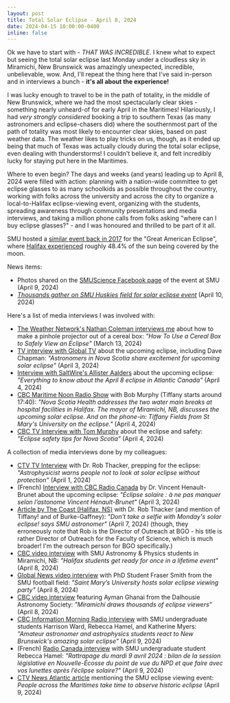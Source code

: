 ```yaml
---
layout: post
title: Total Solar Eclipse - April 8, 2024
date: 2024-04-15 10:00:00-0400
inline: false
---
```



Ok we have to start with - *THAT WAS INCREDIBLE.* I knew what to expect but seeing the total solar eclipse last Monday under a cloudless sky in Miramichi, New Brunswick was amazingly unexpected, incredible, unbelievable, wow. And, I'll repeat the thing here that I've said in-person and in interviews a bunch - **it's all about the experience!**

I was lucky enough to travel to be in the path of totality, in the middle of New Brunswick, where we had the most spectacularly clear skies - something nearly unheard-of for early April in the Maritimes! Hilariously, I had *very strongly considered* booking a trip to southern Texas (as many astronomers and eclipse-chasers did) where the southernmost part of the path of totality was most likely to encounter clear skies, based on past weather data. The weather likes to play tricks on us, though, as it ended up being that much of Texas was actually cloudy during the total solar eclipse, even dealing with thunderstorms! I couldn't believe it, and felt incredibly lucky for staying put here in the Maritimes.

Where to even begin? The days and weeks (and years) leading up to April 8, 2024 were filled with action: planning with a nation-wide committee to get eclipse glasses to as many schoolkids as possible throughout the country, working with folks across the university and across the city to organize a local-to-Halifax eclipse-viewing event, organizing with the students, spreading awareness through community presentations and media interviews, and taking a million phone calls from folks asking "where can I buy eclipse glasses?" - and I was honoured and thrilled to be part of it all.

SMU hosted a [similar event back in 2017](https://news.smu.ca/news/2017/8/23/smu-solar-eclipse-viewing-event-a-success) for the "Great American Eclipse", where [Halifax experienced](https://www.timeanddate.com/eclipse/in/canada/halifax?iso=20170821) roughly 48.4% of the sun being covered by the moon.

News items:
* Photos shared on the [SMUScience Facebook page](https://www.facebook.com/media/set/?set=a.951054597022732&type=3) of the event at SMU (April 9, 2024)
* *[Thousands gather on SMU Huskies field for solar eclipse event](https://news.smu.ca/news/2024/4/10/thousands-gather-at-smu-for-solar-eclipse-event)* (April 10, 2024)


Here's a list of media interviews I was involved with:
* [The Weather Network's Nathan Coleman interviews me](https://youtu.be/00eZarNgknM?si=f-tI8vGoRbjZ1iar) about how to make a pinhole projector out of a cereal box: *"How To Use a Cereal Box to Safely View an Eclipse"* (March 13, 2024)
* [TV interview with Global TV](https://globalnews.ca/video/10401086/astronomers-in-nova-scotia-share-excitement-for-upcoming-solar-eclipse/) about the upcoming eclipse, including Dave Chapman: *"Astronomers in Nova Scotia share excitement for upcoming solar eclipse"* (April 3, 2024)
* [Interview with SaltWire's Allister Aalders](https://www.youtube.com/watch?v=YOBAIufdkmA) about the upcoming eclipse: *"Everything to know about the April 8 eclipse in Atlantic Canada"* (April 4, 2024)
* [CBC Maritime Noon Radio Show](https://www.cbc.ca/listen/live-radio/1-38-maritime-noon/clip/16053741-nova-scotia-health-addresses-two-water-main-breaks) with Bob Murphy (Tiffany starts around 17:40): *"Nova Scotia Health addresses the two water main breaks at hospital facilities in Halifax. The mayor of Miramichi, NB, discusses the upcoming solar eclipse. And on the phone-in: Tiffany Fields from St Mary's University on the eclipse."* (April 4, 2024)
* [CBC TV Interview with Tom Murphy](https://www.cbc.ca/player/play/1.7164219) about the eclipse and safety: *"Eclipse safety tips for Nova Scotia"* (April 4, 2024)


A collection of media interviews done by my colleagues:
* [CTV TV Interview](https://atlantic.ctvnews.ca/mobile/more/astrophysicist-warns-people-not-to-look-at-solar-eclipse-without-protection-1.6829721?cache=/7.600186) with Dr. Rob Thacker, prepping for the eclipse: *"Astrophysicist warns people not to look at solar eclipse without protection"* (April 1, 2024)
* (French) [Interview with CBC Radio Canada](https://ici.radio-canada.ca/ohdio/premiere/emissions/la-mouvee/segments/entrevue/489499/eclipse-solaire-totale-8-avril) by Dr. Vincent Henault-Brunet about the upcoming eclipse: *"Éclipse solaire : à ne pas manquer selon l’astonome Vincent Hénault-Brunet"* (April 3, 2024)
* [Article by The Coast (Halifax, NS)](https://www.thecoast.ca/news-opinion/dont-take-a-selfie-with-mondays-solar-eclipse-says-smu-astronomer-32642302) with Dr. Rob Thacker (and mention of Tiffany! and of Burke-Gaffney): *"Don't take a selfie with Monday's solar eclipse! says SMU astronomer"* (April 7, 2024) (though, they erroneously note that Rob is the Director of Outreach at BGO - his title is rather Director of Outreach for the Faculty of Science, which is much broader! I'm the outreach person for BGO specifically.)
* [CBC video interview](https://www.cbc.ca/player/play/9.4198880) with SMU Astronomy & Physics students in Miramichi, NB: *"Halifax students get ready for once in a lifetime event"* (April 8, 2024)
* [Global News video interview](https://globalnews.ca/video/10410450/saint-marys-university-hosts-solar-eclipse-viewing-party/) with PhD Student Fraser Smith from the SMU football field: *"Saint Mary’s University hosts solar eclipse viewing party"* (April 8, 2024)
* [CBC video interview](https://www.cbc.ca/player/play/9.4198833) featuring Ayman Ghanai from the Dalhousie Astronomy Society: *"Miramichi draws thousands of eclipse viewers"* (April 8, 2024)
* [CBC Information Morning Radio interview](https://www.cbc.ca/listen/live-radio/1-26-information-morning-moncton/clip/16054839-amateur-astronomer-astrophysics-students-react-new-brunswicks-amazing) with SMU undergraduate students Harrison Ward, Rebecca Hamel, and Katherine Myers: *"Amateur astronomer and astrophysics students react to New Brunswick's amazing solar eclipse"* (April 9, 2024)
* (French) [Radio Canada interview](https://ici.radio-canada.ca/ohdio/premiere/emissions/le-reveil-nouvelle-ecosse-et-t-n/episodes/798179/rattrapage-mardi-9-avril-2024) with SMU undergraduate student Rebecca Hamel: *"Rattrapage du mardi 9 avril 2024 : bilan de la session législative en Nouvelle-Écosse du point de vue du NPD et que faire avec vos lunettes après l’éclipse solaire?"* (April 9, 2024)
* [CTV News Atlantic article](https://atlantic.ctvnews.ca/more/people-across-the-maritimes-take-time-to-observe-historic-eclipse-1.6838408) mentioning the SMU eclipse viewing event: *People across the Maritimes take time to observe historic eclipse* (April 9, 2024)
